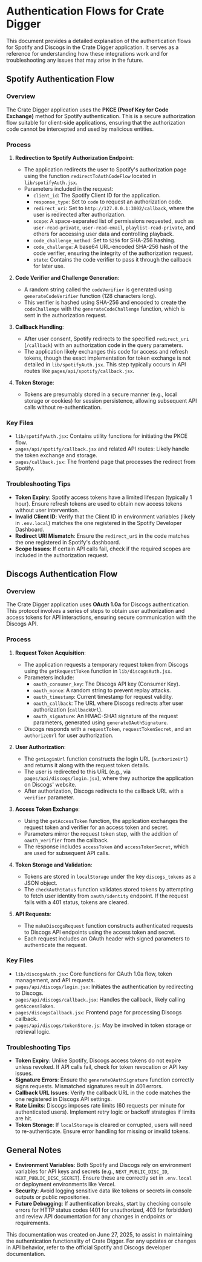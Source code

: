 # Authentication Flows for Crate Digger

This document provides a detailed explanation of the authentication flows for Spotify and Discogs in the Crate Digger application. It serves as a reference for understanding how these integrations work and for troubleshooting any issues that may arise in the future.

## Spotify Authentication Flow

### Overview
The Crate Digger application uses the **PKCE (Proof Key for Code Exchange)** method for Spotify authentication. This is a secure authorization flow suitable for client-side applications, ensuring that the authorization code cannot be intercepted and used by malicious entities.

### Process
1. **Redirection to Spotify Authorization Endpoint**:
   - The application redirects the user to Spotify's authorization page using the function `redirectToAuthCodeFlow` located in `lib/spotifyAuth.jsx`.
   - Parameters included in the request:
     - `client_id`: The Spotify Client ID for the application.
     - `response_type`: Set to `code` to request an authorization code.
     - `redirect_uri`: Set to `http://127.0.0.1:3002/callback`, where the user is redirected after authorization.
     - `scope`: A space-separated list of permissions requested, such as `user-read-private`, `user-read-email`, `playlist-read-private`, and others for accessing user data and controlling playback.
     - `code_challenge_method`: Set to `S256` for SHA-256 hashing.
     - `code_challenge`: A base64 URL-encoded SHA-256 hash of the code verifier, ensuring the integrity of the authorization request.
     - `state`: Contains the code verifier to pass it through the callback for later use.

2. **Code Verifier and Challenge Generation**:
   - A random string called the `codeVerifier` is generated using `generateCodeVerifier` function (128 characters long).
   - This verifier is hashed using SHA-256 and encoded to create the `codeChallenge` with the `generateCodeChallenge` function, which is sent in the authorization request.

3. **Callback Handling**:
   - After user consent, Spotify redirects to the specified `redirect_uri` (`/callback`) with an authorization code in the query parameters.
   - The application likely exchanges this code for access and refresh tokens, though the exact implementation for token exchange is not detailed in `lib/spotifyAuth.jsx`. This step typically occurs in API routes like `pages/api/spotify/callback.jsx`.

4. **Token Storage**:
   - Tokens are presumably stored in a secure manner (e.g., local storage or cookies) for session persistence, allowing subsequent API calls without re-authentication.

### Key Files
- `lib/spotifyAuth.jsx`: Contains utility functions for initiating the PKCE flow.
- `pages/api/spotify/callback.jsx` and related API routes: Likely handle the token exchange and storage.
- `pages/callback.jsx`: The frontend page that processes the redirect from Spotify.

### Troubleshooting Tips
- **Token Expiry**: Spotify access tokens have a limited lifespan (typically 1 hour). Ensure refresh tokens are used to obtain new access tokens without user intervention.
- **Invalid Client ID**: Verify that the Client ID in environment variables (likely in `.env.local`) matches the one registered in the Spotify Developer Dashboard.
- **Redirect URI Mismatch**: Ensure the `redirect_uri` in the code matches the one registered in Spotify's dashboard.
- **Scope Issues**: If certain API calls fail, check if the required scopes are included in the authorization request.

## Discogs Authentication Flow

### Overview
The Crate Digger application uses **OAuth 1.0a** for Discogs authentication. This protocol involves a series of steps to obtain user authorization and access tokens for API interactions, ensuring secure communication with the Discogs API.

### Process
1. **Request Token Acquisition**:
   - The application requests a temporary request token from Discogs using the `getRequestToken` function in `lib/discogsAuth.jsx`.
   - Parameters include:
     - `oauth_consumer_key`: The Discogs API key (Consumer Key).
     - `oauth_nonce`: A random string to prevent replay attacks.
     - `oauth_timestamp`: Current timestamp for request validity.
     - `oauth_callback`: The URL where Discogs redirects after user authorization (`callbackUrl`).
     - `oauth_signature`: An HMAC-SHA1 signature of the request parameters, generated using `generateOAuthSignature`.
   - Discogs responds with a `requestToken`, `requestTokenSecret`, and an `authorizeUrl` for user authorization.

2. **User Authorization**:
   - The `getLoginUrl` function constructs the login URL (`authorizeUrl`) and returns it along with the request token details.
   - The user is redirected to this URL (e.g., via `pages/api/discogs/login.jsx`), where they authorize the application on Discogs' website.
   - After authorization, Discogs redirects to the callback URL with a `verifier` parameter.

3. **Access Token Exchange**:
   - Using the `getAccessToken` function, the application exchanges the request token and verifier for an access token and secret.
   - Parameters mirror the request token step, with the addition of `oauth_verifier` from the callback.
   - The response includes `accessToken` and `accessTokenSecret`, which are used for subsequent API calls.

4. **Token Storage and Validation**:
   - Tokens are stored in `localStorage` under the key `discogs_tokens` as a JSON object.
   - The `checkAuthStatus` function validates stored tokens by attempting to fetch user identity from `oauth/identity` endpoint. If the request fails with a 401 status, tokens are cleared.

5. **API Requests**:
   - The `makeDiscogsRequest` function constructs authenticated requests to Discogs API endpoints using the access token and secret.
   - Each request includes an OAuth header with signed parameters to authenticate the request.

### Key Files
- `lib/discogsAuth.jsx`: Core functions for OAuth 1.0a flow, token management, and API requests.
- `pages/api/discogs/login.jsx`: Initiates the authentication by redirecting to Discogs.
- `pages/api/discogs/callback.jsx`: Handles the callback, likely calling `getAccessToken`.
- `pages/discogsCallback.jsx`: Frontend page for processing Discogs callback.
- `pages/api/discogs/tokenStore.js`: May be involved in token storage or retrieval logic.

### Troubleshooting Tips
- **Token Expiry**: Unlike Spotify, Discogs access tokens do not expire unless revoked. If API calls fail, check for token revocation or API key issues.
- **Signature Errors**: Ensure the `generateOAuthSignature` function correctly signs requests. Mismatched signatures result in 401 errors.
- **Callback URL Issues**: Verify the callback URL in the code matches the one registered in Discogs API settings.
- **Rate Limits**: Discogs imposes rate limits (60 requests per minute for authenticated users). Implement retry logic or backoff strategies if limits are hit.
- **Token Storage**: If `localStorage` is cleared or corrupted, users will need to re-authenticate. Ensure error handling for missing or invalid tokens.

## General Notes
- **Environment Variables**: Both Spotify and Discogs rely on environment variables for API keys and secrets (e.g., `NEXT_PUBLIC_DISC_ID`, `NEXT_PUBLIC_DISC_SECRET`). Ensure these are correctly set in `.env.local` or deployment environments like Vercel.
- **Security**: Avoid logging sensitive data like tokens or secrets in console outputs or public repositories.
- **Future Debugging**: If authentication breaks, start by checking console errors for HTTP status codes (401 for unauthorized, 403 for forbidden) and review API documentation for any changes in endpoints or requirements.

This documentation was created on June 27, 2025, to assist in maintaining the authentication functionality of Crate Digger. For any updates or changes in API behavior, refer to the official Spotify and Discogs developer documentation.
